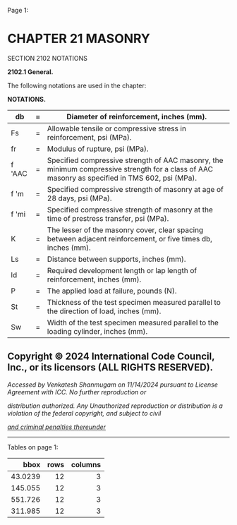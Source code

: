 Page 1:

# CHAPTER 21 MASONRY

 SECTION 2102
 NOTATIONS

**2102.1 General.**

The following notations are used in the chapter:

**NOTATIONS.**

|db|=|Diameter of reinforcement, inches (mm).|
|---|---|---|
|Fs|=|Allowable tensile or compressive stress in reinforcement, psi (MPa).|
|fr|=|Modulus of rupture, psi (MPa).|
|f 'AAC|=|Specified compressive strength of AAC masonry, the minimum compressive strength for a class of AAC masonry as specified in TMS 602, psi (MPa).|
|f 'm|=|Specified compressive strength of masonry at age of 28 days, psi (MPa).|
|f 'mi|=|Specified compressive strength of masonry at the time of prestress transfer, psi (MPa).|
|K|=|The lesser of the masonry cover, clear spacing between adjacent reinforcement, or five times db, inches (mm).|
|Ls|=|Distance between supports, inches (mm).|
|ld|=|Required development length or lap length of reinforcement, inches (mm).|
|P|=|The applied load at failure, pounds (N).|
|St|=|Thickness of the test specimen measured parallel to the direction of load, inches (mm).|
|Sw|=|Width of the test specimen measured parallel to the loading cylinder, inches (mm).|


## Copyright © 2024 International Code Council, Inc., or its licensors (ALL RIGHTS RESERVED).

_Accessed by Venkatesh Shanmugam on 11/14/2024 pursuant to License Agreement with ICC. No further reproduction or_

_distribution authorized. Any Unauthorized reproduction or distribution is a violation of the federal copyright, and subject to civil_

_[and criminal penalties thereunder](http://codes.iccsafe.org/content/VACC2021P1/chapter-21-masonry#VACC2021P1_Ch21_Sec2102)_


-----



Tables on page 1:

|     bbox |   rows |   columns |
|---------:|-------:|----------:|
|  43.0239 |     12 |         3 |
| 145.055  |     12 |         3 |
| 551.726  |     12 |         3 |
| 311.985  |     12 |         3 |


